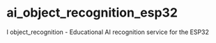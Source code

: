 # ai_object_recognition_esp32
I object_recognition - Educational AI recognition service for the ESP32
